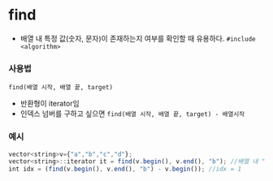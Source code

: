 # find
- 배열 내 특정 값(숫자, 문자)이 존재하는지 여부를 확인할 때 유용하다.
`#include <algorithm>`
### 사용법
`find(배열 시작, 배열 끝, target)`
- 반환형이 iterator임
- 인덱스 넘버를 구하고 싶으면 `find(배열 시작, 배열 끝, target) - 배열시작`
### 예시
```jsx
vector<string>v={"a","b","c","d"};
vector<string>::iterator it = find(v.begin(), v.end(), "b"); //배열 내 "b"를 가리키는 iterator
int idx = (find(v.begin(), v.end(), "b") - v.begin()); //idx = 1
```
